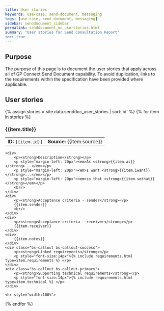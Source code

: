 ```yaml
---
title: User stories
keywords: use-case, send-document, messaging
tags: [use-case, send-document, messaging]
sidebar: senddocument_sidebar
permalink: senddocument_oc_userstories.html
summary: "User stories for Send Consultation Report"
toc: true
---
```



## Purpose ##

The purpose of this page is to document the user stories that apply across all of GP Connect Send Document capability. To avoid duplication, links to the requirements within the specification have been provided where applicable.

## User stories ##

<div>
{% assign stories = site.data.senddoc_user_stories | sort:'id' %}
{% for item in stories %}

<h3> {{item.title}} </h3>

<table class='resource-attributes'>
  <tr>
	<td><strong>ID: </strong><code>{{item.id}}</code></td>
	<td><strong>Source: </strong>{{item.source}}</td>
  </tr>
</table>


	<div>	
		<p><strong>Description</strong></p>
		<p style="margin-left: 20px"><em>As <strong>{{item.as}}</strong>...</em></p>
		<p style="margin-left: 20px"><em>I want <strong>{{item.iwant}}</strong>...</em></p>
		<p style="margin-left: 20px"><em>so that <strong>{{item.sothat}}</strong></em></p>
		<br/>
	</div>
	<div>	
		<p><strong>Acceptance criteria - sender</strong></p>
		{{item.sender}}
		<br/>
	</div>
	<div>	
		<p><strong>Acceptance criteria - receiver</strong></p>
		{{item.receiver}}
	</div>	
	<div>	
		{{item.notes}}
	</div>	
	<div class="bs-callout bs-callout-success">
		<p><strong>Linked requirements</strong></p>
		<p style="font-size:14px">{% include requirements.html type=item.requirements %} </p>
	</div>
	<div class="bs-callout bs-callout-primary">
		<p><strong>Supporting technical requirements</strong></p>
		<p style="font-size:14px">{% include requirements.html type=item.technical %} </p>
	</div>
	
	<hr style="width:100%">
		


{% endfor %}
